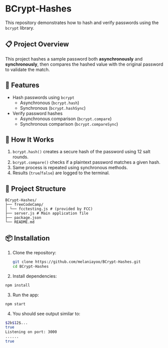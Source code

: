 # BCrypt-Hashes

This repository demonstrates how to hash and verify passwords using the `bcrypt` library.

## 📋 Project Overview

This project hashes a sample password both **asynchronously** and **synchronously**, then compares the hashed value with the original password to validate the match.

## 🚀 Features

- Hash passwords using `bcrypt`
  - Asynchronous (`bcrypt.hash`)
  - Synchronous (`bcrypt.hashSync`)
- Verify password hashes
  - Asynchronous comparison (`bcrypt.compare`)
  - Synchronous comparison (`bcrypt.compareSync`)

## 🧠 How It Works

1. `bcrypt.hash()` creates a secure hash of the password using 12 salt rounds.
2. `bcrypt.compare()` checks if a plaintext password matches a given hash.
3. Same process is repeated using synchronous methods.
4. Results (`true`/`false`) are logged to the terminal.

## 📂 Project Structure
```
BCrypt-Hashes/
├── freeCodeCamp/
│ └── fcctesting.js # (provided by FCC)
├── server.js # Main application file
├── package.json
└── README.md
```

## 📦 Installation

1. Clone the repository:
   ```bash
   git clone https://github.com/melaniayoo/BCrypt-Hashes.git
   cd BCrypt-Hashes
   ```

2. Install dependencies:
```bash
npm install
```

3. Run the app:
```bash
npm start
```

4. You should see output similar to:
```bash
$2b$12$...
true
Listening on port: 3000
......
true
```